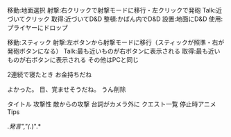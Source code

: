 
移動:地面選択
射撃:右クリックで射撃モードに移行・左クリックで発砲
Talk:近づいてクリック
取得:近づいてD&D
整頓:かばん内でD&D
設置:地面にD&D
使用:プライヤーにドロップ

移動:スティック
射撃:左ボタンから射撃モードに移行（スティックが照準・右が発砲ボタンになる）
Talk:最も近いものが右ボタンに表示される
取得:最も近いものが右ボタンに表示される
その他はPCと同じ

2連続で寝たとき
お金持ちだね

よかった。
目、覚ませそうだね。
うん削除

タイトル
攻撃性
敵からの攻撃
台詞がカメラ外に
クエスト一覧
停止時アニメ
Tips

.*発言","(.*)".*
